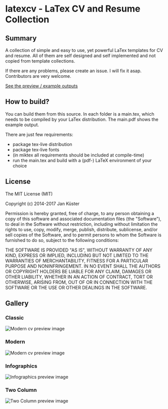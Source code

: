 
# latexcv - LaTex CV and Resume Collection

## Summary

A collection of simple and easy to use, yet powerful LaTex templates for CV and resume. All of them are self designed and self implemented and not copied from template collections.

If there are any problems, please create an issue. I will fix it asap. Contributors are very welcome.

[See the preview / example outputs](https://github.com/jankapunkt/latexcv#gallery)


## How to build?

You can build them from this source. In each folder is a main.tex, which needs to be compiled by your LaTex distribution. The main.pdf shows the example output.

There are just few requirements:

- package tex-live distribution
- package tex-live fonts
- (in miktex all requirements should be included at compile-time)
- run the main.tex and build with a (pdf-) LaTeX environment of your choice

## License

The MIT License (MIT)

Copyright (c) 2014-2017 Jan Küster

Permission is hereby granted, free of charge, to any person obtaining a copy
of this software and associated documentation files (the "Software"), to deal
in the Software without restriction, including without limitation the rights
to use, copy, modify, merge, publish, distribute, sublicense, and/or sell
copies of the Software, and to permit persons to whom the Software is
furnished to do so, subject to the following conditions:
	
THE SOFTWARE IS PROVIDED "AS IS", WITHOUT WARRANTY OF ANY KIND, EXPRESS OR
IMPLIED, INCLUDING BUT NOT LIMITED TO THE WARRANTIES OF MERCHANTABILITY,
FITNESS FOR A PARTICULAR PURPOSE AND NONINFRINGEMENT. IN NO EVENT SHALL THE
AUTHORS OR COPYRIGHT HOLDERS BE LIABLE FOR ANY CLAIM, DAMAGES OR OTHER
LIABILITY, WHETHER IN AN ACTION OF CONTRACT, TORT OR OTHERWISE, ARISING FROM,
OUT OF OR IN CONNECTION WITH THE SOFTWARE OR THE USE OR OTHER DEALINGS IN
THE SOFTWARE.


## Gallery

### Classic

![Modern cv preview image](http://jankuester.com/wp-content/uploads/main_preview.png "Modern CV example preview")

### Modern

![Modern cv preview image](http://jankuester.com/wp-content/uploads/main_preview-1.png "Modern CV example preview")

### Infographics

![Infographics preview image](http://jankuester.com/wp-content/uploads/infographics-cv.png "Infographics CV example preview")

### Two Column

![Two Column preview image](http://jankuester.com/wp-content/uploads/twocolumn-cv.png "Infographics CV example preview")
